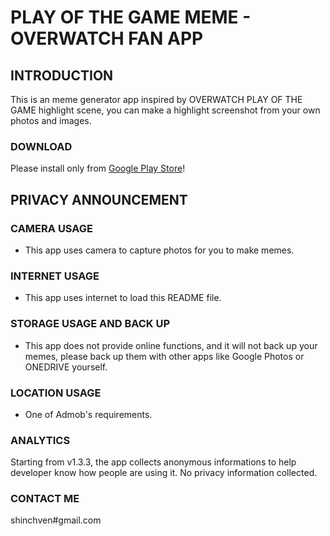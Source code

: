 # PLAY OF THE GAME MEME - OVERWATCH FAN APP

## INTRODUCTION
This is an meme generator app inspired by OVERWATCH PLAY OF THE GAME highlight scene, you can make a highlight screenshot from your own photos and images.

### DOWNLOAD
Please install only from [Google Play Store](https://play.google.com/store/apps/details?id=net.atlassc.playofthegamememe)!
   
## PRIVACY ANNOUNCEMENT

### CAMERA USAGE
- This app uses camera to capture photos for you to make memes.

### INTERNET USAGE
- This app uses internet to load this README file.

### STORAGE USAGE AND BACK UP
- This app does not provide online functions, and it will not back up your memes, please back up them with other apps like Google Photos or ONEDRIVE yourself.

### LOCATION USAGE
- One of Admob's requirements.

### ANALYTICS
Starting from v1.3.3, the app collects anonymous informations to help developer know how people are using it. No privacy information collected.

### CONTACT ME
shinchven#gmail.com


